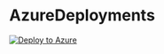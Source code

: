 # AzureDeployments
[![Deploy to Azure](https://aka.ms/deploytoazurebutton)](https://raw.githubusercontent.com/itrosado1216/AzureDeployments/main/Triofox-All-in-one-img-antimalware.json)
